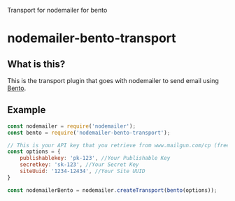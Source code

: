 
Transport for nodemailer for bento

nodemailer-bento-transport
============================

## What is this?
This is the transport plugin that goes with nodemailer to send email using [Bento](https://bentonow.com/).

## Example
```js
const nodemailer = require('nodemailer');
const bento = require('nodemailer-bento-transport');

// This is your API key that you retrieve from www.mailgun.com/cp (free up to 10K monthly emails)
const options = {
    publishablekey: 'pk-123', //Your Publishable Key
    secretkey: 'sk-123', //Your Secret Key
    siteUuid: '1234-12434', //Your Site UUID        
}

const nodemailerBento = nodemailer.createTransport(bento(options));
```